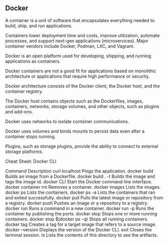 
## Docker 

A container is a unit of software that encapsulates everything needed to build, ship, and run applications.  

Containers lower deployment time and costs, improve utilization, automate processes, and support next-gen applications (microservices). Major container vendors include Docker, Podman, LXC, and Vagrant. 

Docker is an open platform used for developing, shipping, and running applications as containers. 

Docker containers are not a good fit for applications based on monolithic architecture or applications that require high performance or security. 

Docker architecture consists of the Docker client, the Docker host, and the container registry. 

The Docker host contains objects such as the Dockerfiles, images, containers, networks, storage volumes, and other objects, such as plugins and add-ons. 

Docker uses networks to isolate container communications. 

Docker uses volumes and binds mounts to persist data even after a container stops running. 

Plugins, such as storage plugins, provide the ability to connect to external storage platforms. 

Cheat Sheet: Docker CLI

Command	Description
curl localhost	Pings the application.
docker build	Builds an image from a Dockerfile.
docker build . -t	Builds the image and tags the image id.
docker CLI	Start the Docker command line interface.
docker container rm	Removes a container.
docker images	Lists the images.
docker ps	Lists the containers.
docker ps -a	Lists the containers that ran and exited successfully.
docker pull	Pulls the latest image or repository from a registry.
docker push	Pushes an image or a repository to a registry.
docker run	Runs a command in a new container.
docker run -p	Runs the container by publishing the ports.
docker stop	Stops one or more running containers.
docker stop $(docker ps -q)	Stops all running containers.
docker tag	Creates a tag for a target image that refers to a source image.
docker –version	Displays the version of the Docker CLI.
exit	Closes the terminal session.
ls	Lists the contents of this directory to see the artifacts.
